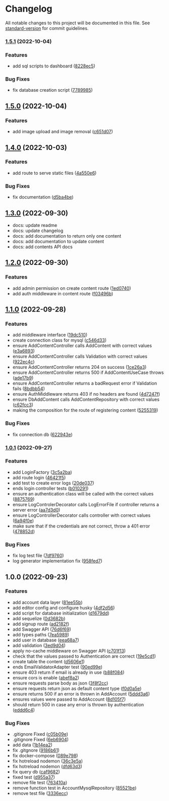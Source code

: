 # Changelog

All notable changes to this project will be documented in this file. See [standard-version](https://github.com/conventional-changelog/standard-version) for commit guidelines.

### [1.5.1](https://github.com/mokkapps/changelog-generator-demo/compare/v1.5.0...v1.5.1) (2022-10-04)


### Features

* add sql scripts to dashboard ([8228ec5](https://github.com/mokkapps/changelog-generator-demo/commits/8228ec5bef96d9bb4c8fb4d3cf3393cdc7ff388d))


### Bug Fixes

* fix database creation script ([7789985](https://github.com/mokkapps/changelog-generator-demo/commits/778998541e231ec5013f6c5e9ebd17dbe894c09e))

## [1.5.0](https://github.com/mokkapps/changelog-generator-demo/compare/v1.4.0...v1.5.0) (2022-10-04)


### Features

* add image upload and image removal ([c651d07](https://github.com/mokkapps/changelog-generator-demo/commits/c651d0794a164f19b8245853993b2050caf7cc18))

## [1.4.0](https://github.com/mokkapps/changelog-generator-demo/compare/v1.3.0...v1.4.0) (2022-10-03)


### Features

* add route to serve static files ([4a550e6](https://github.com/mokkapps/changelog-generator-demo/commits/4a550e61e7dd8aa431f45bb67b45fb305cafe55f))


### Bug Fixes

* fix documentation ([d5ba4be](https://github.com/mokkapps/changelog-generator-demo/commits/d5ba4be8f3512b3421ab69dc00dd6599061a7330))

## [1.3.0](https://github.com/mokkapps/changelog-generator-demo/compare/v1.2.0...v1.3.0) (2022-09-30)
* docs: update readme 
* docs: update changelog 
* docs: add documentation to return only one content
* docs: add documentation to update content
* docs: add contents API docs
## [1.2.0](https://github.com/mokkapps/changelog-generator-demo/compare/v1.1.0...v1.2.0) (2022-09-30)


### Features

* add admin permission on create content route ([1ed0740](https://github.com/mokkapps/changelog-generator-demo/commits/1ed0740dc1746bab8d4963ed29c6831057e31627))
* add auth middleware in content route ([f03496b](https://github.com/mokkapps/changelog-generator-demo/commits/f03496be4027575f721bddcddb359d29362123eb))

## [1.1.0](https://github.com/mokkapps/changelog-generator-demo/compare/v1.0.1...v1.1.0) (2022-09-28)


### Features

* add middleware interface ([19dc510](https://github.com/mokkapps/changelog-generator-demo/commits/19dc510958484b9ff18f8d7c094478bc609ae756))
* create connection class for mysql ([c546d33](https://github.com/mokkapps/changelog-generator-demo/commits/c546d333b2b1e51d92997f429ccf03302b5c8f67))
* ensure AddContentController calls AddContent with correct values ([e3a6893](https://github.com/mokkapps/changelog-generator-demo/commits/e3a689346aea159727a659b3e0595043312e378b))
* ensure AddContentController calls Validation with correct values ([922ec4c](https://github.com/mokkapps/changelog-generator-demo/commits/922ec4c03e8ba692c27885142fdb8299c9322055))
* ensure AddContentController returns 204 on success ([1ce26a3](https://github.com/mokkapps/changelog-generator-demo/commits/1ce26a31db83d738e033b10d28079c9d35f7d5e0))
* ensure AddContentController returns 500 if AddContentUseCase throws ([ade17b9](https://github.com/mokkapps/changelog-generator-demo/commits/ade17b929882fafdd27508b834adeb841a6300ea))
* ensure AddContentController returns a badRequest error if Validation fails ([8bdbb54](https://github.com/mokkapps/changelog-generator-demo/commits/8bdbb54bf1bc49da70722e9b60c233ced4017dd7))
* ensure AuthMiddleware returns 403 if no headers are found ([4d7247f](https://github.com/mokkapps/changelog-generator-demo/commits/4d7247f4b59534fbcc7bcb73fed9d288c6376775))
* ensure DbAddContent calls AddContentRepository with correct values ([c62fcc3](https://github.com/mokkapps/changelog-generator-demo/commits/c62fcc378ffc8ef86abad2f046a200e868fbf68d))
* making the composition for the route of registering content ([5255319](https://github.com/mokkapps/changelog-generator-demo/commits/5255319c8c4a3ef49949d9f419a1f081597c1d26))


### Bug Fixes

* fix connection db ([622943e](https://github.com/mokkapps/changelog-generator-demo/commits/622943e25deb2dd2d794c31b6e21b77f0028bb35))

### [1.0.1](https://github.com/mokkapps/changelog-generator-demo/compare/v1.0.0...v1.0.1) (2022-09-27)


### Features

* add LoginFactory ([3c5a2ba](https://github.com/mokkapps/changelog-generator-demo/commits/3c5a2ba1f19af7e70e8e3cc3ef29db981a2b3449))
* add route login ([46421f5](https://github.com/mokkapps/changelog-generator-demo/commits/46421f51caf87858bb416e959ff59b035c655b34))
* add test to create error logs ([20de037](https://github.com/mokkapps/changelog-generator-demo/commits/20de0377ea0e20ae4d196ad7509b03683d08f958))
* ends login controller tests ([b010291](https://github.com/mokkapps/changelog-generator-demo/commits/b010291512bf07d72b927e7e2d3129d81d05c843))
* ensure an authentication class will be called with the correct values ([8875769](https://github.com/mokkapps/changelog-generator-demo/commits/88757698876c831a90fc39fa8790e90c4db2bb9b))
* ensure LogControlerDecorator calls LogErrorFile if controller returns a server error ([aa7d3d0](https://github.com/mokkapps/changelog-generator-demo/commits/aa7d3d01d0d601172c469289c7a52eb11190d6e8))
* ensure LogControllerDecorator calls controller with correct values ([6a94f0e](https://github.com/mokkapps/changelog-generator-demo/commits/6a94f0e6088d5d3b2f95903f53ec277fc488ebb2))
* make sure that if the credentials are not correct, throw a 401 error ([478852d](https://github.com/mokkapps/changelog-generator-demo/commits/478852d1cbe8bd5f5d646d5d3af68c64fa4d1789))


### Bug Fixes

* fix log test file ([7df9760](https://github.com/mokkapps/changelog-generator-demo/commits/7df9760ec67a494b88543cb0906d22b1ef91cbe1))
* log generator implementation fix ([958fed7](https://github.com/mokkapps/changelog-generator-demo/commits/958fed73f19f9a15db54ee964b90f34c28854222))

## 1.0.0 (2022-09-23)


### Features

* add account data layer ([81ee55b](https://github.com/mokkapps/changelog-generator-demo/commits/81ee55b39df9ce73858ee058732b5e04c55058cf))
* add editor config and configure husky ([4df2d56](https://github.com/mokkapps/changelog-generator-demo/commits/4df2d56bc06795eff56e2a37dc017d0edb2957a8))
* add script for database initialization ([d1679dd](https://github.com/mokkapps/changelog-generator-demo/commits/d1679dd5d5063afdcfa274e4ce67b94069469349))
* add sequelize ([0d3682b](https://github.com/mokkapps/changelog-generator-demo/commits/0d3682bb193c3c3f8d9ed40855b6ede41bbd9a9e))
* add signup route ([ad2182f](https://github.com/mokkapps/changelog-generator-demo/commits/ad2182fcdcf6dca61828a6030f494b50ab7e0332))
* add Swagger API ([76d6f69](https://github.com/mokkapps/changelog-generator-demo/commits/76d6f6942d622e8cb03d918a6fb381f52b8ae648))
* add types paths ([7ea5989](https://github.com/mokkapps/changelog-generator-demo/commits/7ea5989c2e7e6746d28a41580735dff239691775))
* add user in database ([eea68a7](https://github.com/mokkapps/changelog-generator-demo/commits/eea68a701ceb550153ba39834903560a3c7bc4bc))
* add validation ([3ed9d04](https://github.com/mokkapps/changelog-generator-demo/commits/3ed9d04c68ae568ac986edad58c26a6ce4500a77))
* apply no-cache middleware on Swagger API ([c701f13](https://github.com/mokkapps/changelog-generator-demo/commits/c701f13122c735799339569693b2c85090a24a37))
* check that the values passed to Authentication are correct ([19e5cd1](https://github.com/mokkapps/changelog-generator-demo/commits/19e5cd1b20b74d861fa787760425ccbd8c4aa241))
* create table the content ([d5606e1](https://github.com/mokkapps/changelog-generator-demo/commits/d5606e18843e443d79490eae0bee760cadbb58a4))
* ends EmailValidatorAdapter test ([90ed99e](https://github.com/mokkapps/changelog-generator-demo/commits/90ed99e4fa7bb1f46def947291656666a2ca1f0e))
* ensure 403 return if email is already in use ([b88f084](https://github.com/mokkapps/changelog-generator-demo/commits/b88f08409fefe72b9514790635d697fd1ec6d082))
* ensure cors is enable ([abef8a2](https://github.com/mokkapps/changelog-generator-demo/commits/abef8a207a93336b6bbee7067445a3a739a7bed6))
* ensure requests parse body as json ([3f8f2cc](https://github.com/mokkapps/changelog-generator-demo/commits/3f8f2cce2bfdd417d8c5b52256f734221da2b314))
* ensure requests return json as default content type ([f0d0a5e](https://github.com/mokkapps/changelog-generator-demo/commits/f0d0a5ed776a654c3e93b3d9231240e5c825ec0b))
* ensure returns 500 if an error is thrown in AddAccount ([5ddd3a6](https://github.com/mokkapps/changelog-generator-demo/commits/5ddd3a6fa127dbf24b495ae57974c65ad6dbe838))
* ensures values were passed to AddAccount ([8d105f7](https://github.com/mokkapps/changelog-generator-demo/commits/8d105f7e03c1ba67871257bd00b9afa8a17d6dd0))
* should return 500 in case any error is thrown by authentication ([eddd6c4](https://github.com/mokkapps/changelog-generator-demo/commits/eddd6c49af4d83deff71c2baea5bcf6bb5d02fc3))


### Bug Fixes

* .gitignore Fixed ([c05b09e](https://github.com/mokkapps/changelog-generator-demo/commits/c05b09ef57521a24c0edccc1d8f2d9bd13f5bb6b))
* .gitignore Fixed ([6eb6904](https://github.com/mokkapps/changelog-generator-demo/commits/6eb69043e8c6b88925449e848bb45b7f56124637))
* add data ([1b14ea2](https://github.com/mokkapps/changelog-generator-demo/commits/1b14ea2b155e553ffa46436df979a971ce0b20d6))
* fix .gitgnore ([9186b61](https://github.com/mokkapps/changelog-generator-demo/commits/9186b61f983ce6ca42a2e85f5c64bf6861cf8aa2))
* fix docker-compose ([089e798](https://github.com/mokkapps/changelog-generator-demo/commits/089e798795fadd4cb0b35cb5691ad8e7fbf91f9f))
* fix hotreload nodemon ([36c3e5a](https://github.com/mokkapps/changelog-generator-demo/commits/36c3e5aa0f89589b0cb2d49b704b62dc1bb6ca76))
* fix hotreload nodemon ([dfd63d3](https://github.com/mokkapps/changelog-generator-demo/commits/dfd63d36caafae43384d1c5548785bf01444ae72))
* fix query db ([caf9682](https://github.com/mokkapps/changelog-generator-demo/commits/caf968222a0a366e72e6a2c93aaa065820aad776))
* fixed test ([d955a37](https://github.com/mokkapps/changelog-generator-demo/commits/d955a37d129a0e332ff98dd2eed01405a46fb397))
* remove file test ([763410a](https://github.com/mokkapps/changelog-generator-demo/commits/763410a19e9d83d50a0b0ea7a4d5d3ad6c2878d1))
* remove function test in AccountMysqlRepository ([85521be](https://github.com/mokkapps/changelog-generator-demo/commits/85521be756f40fca0f85adebba75098c915c52b4))
* remove test file ([3336ecc](https://github.com/mokkapps/changelog-generator-demo/commits/3336eccffebd863a48d21c648f1dc313dc7f0485))
